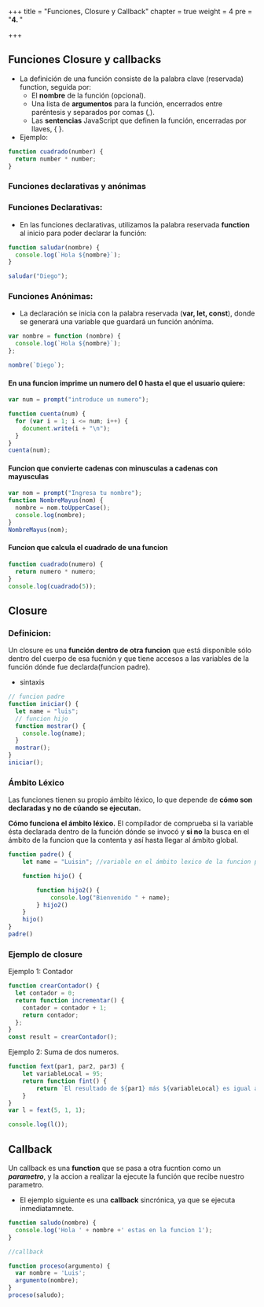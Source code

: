 +++
title = "Funciones, Closure y Callback"
chapter = true
weight = 4
pre = "<b>4. </b>"

+++

## Funciones Closure y callbacks

- La definición de una función consiste de la palabra clave (reservada) function, seguida por:
  - El **nombre** de la función (opcional).
  - Una lista de **argumentos** para la función, encerrados entre paréntesis y separados por comas (,).
  - Las **sentencias** JavaScript que definen la función, encerradas por llaves, { }.
- Ejemplo:

```javascript
function cuadrado(number) {
  return number * number;
}
```

### Funciones **declarativas** y **anónimas**

### Funciones Declarativas:

- En las funciones declarativas, utilizamos la palabra reservada **function** al inicio para poder declarar la función:

```javascript
function saludar(nombre) {
  console.log(`Hola ${nombre}`);
}

saludar("Diego");
```

### Funciones Anónimas:

- La declaración se inicia con la palabra reservada (**var, let, const**), donde se generará una variable que guardará un función anónima.

```javascript
var nombre = function (nombre) {
  console.log(`Hola ${nombre}`);
};

nombre(`Diego`);
```

#### En una funcion imprime un numero del 0 hasta el que el usuario quiere:

```javascript
var num = prompt("introduce un numero");

function cuenta(num) {
  for (var i = 1; i <= num; i++) {
    document.write(i + "\n");
  }
}
cuenta(num);
```

#### Funcion que convierte cadenas con minusculas a cadenas con mayusculas

```javascript
var nom = prompt("Ingresa tu nombre");
function NombreMayus(nom) {
  nombre = nom.toUpperCase();
  console.log(nombre);
}
NombreMayus(nom);
```

#### Funcion que calcula el cuadrado de una funcion

```javascript
function cuadrado(numero) {
  return numero * numero;
}
console.log(cuadrado(5));
```

## Closure
### Definicion:
Un closure es una **función dentro de otra funcion** que está disponible sólo dentro del cuerpo de esa fucnión y que tiene accesos a las variables de la función dónde fue declarda(funcion padre).

- sintaxis

```javascript
// funcion padre
function iniciar() {
  let name = "luis";
  // funcion hijo
  function mostrar() {
    console.log(name);
  }
  mostrar();
}
iniciar();
```
### Ámbito Léxico
Las funciones tienen su propio ámbito léxico, lo que depende de **cómo son declaradas y no de cúando se ejecutan.**

**Cómo funciona el ámbito léxico.**
El compilador de comprueba si la variable ésta declarada dentro de la función dónde se invocó y **si no** la busca en el ámbito de la funcion que la contenta y así hasta llegar al ámbito global.
```javascript
function padre() {
    let name = "Luisin"; //variable en el ámbito lexico de la funcion padre.

    function hijo() {

        function hijo2() {
            console.log("Bienvenido " + name);
        } hijo2()
    }
    hijo()
}
padre()
```
### Ejemplo de closure

Ejemplo 1: Contador

```javascript
function crearContador() {
  let contador = 0;
  return function incrementar() {
    contador = contador + 1;
    return contador;
  };
}
const result = crearContador();
```
Ejemplo 2: Suma de dos numeros.
```javascript
function fext(par1, par2, par3) {
    let variableLocal = 95;
    return function fint() {
        return `El resultado de ${par1} más ${variableLocal} es igual a: ` + (par1 + variableLocal)
    }
}
var l = fext(5, 1, 1);

console.log(l());
```
## Callback
Un callback es una **function** que se pasa a otra fucntion como un ***parametro***, y la accion a realizar la ejecute la función que recibe nuestro parametro.



- El ejemplo siguiente es una **callback** sincrónica, ya que se ejecuta inmediatamnete.
```javascript
function saludo(nombre) {
  console.log('Hola ' + nombre +' estas en la funcion 1');
}

//callback

function proceso(argumento) {
  var nombre = 'Luis';
  argumento(nombre);
}
proceso(saludo);
```
